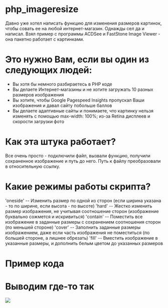 # php_imageresize
Давно уже хотел написать функцию для изменения размеров картинок, чтобы совать ее на любой интернет-магазин.
Однажды сел да и написал. Взял пример с программы ACDSee и FastStone Image Viewer - она пакетно работает с картинками.

# Это нужно Вам, если вы один из следующих людей:
- Вы хотя бы немного разбираетесь в PHP коде
- Вы делаете Интернет-магазины и не хотите загружать 10 разных размеров изображения
- Вы хотите, чтобы Google Pagespeed Insights пропускал Ваши изображения и давал сайту побольше баллов
- Вы делаете адаптивные сайты и понимаете, что картинку нельзя изменять с помощью max-width: 100%; из-за Retina дисплеев и скорости загрузки фото

# Как эта штука работает?
Все очень просто - подключили файл, вызвали функцию, получили сохраненное изображение и путь до него.
Путь к файлу преобразовали в относительную ссылку.

# Какие режимы работы скрипта?
'oneside' -- Изменить размер по одной из сторон (если ширина указана - то по ширине, если высота - по высоте)
'hard' -- Жестко изменить размер изображения, не учитывая соотношение сторон (изображение буквально сожмется и искривиться)
'contain' -- Поместить все изображение в заданные размеры с сохранением соотношения сторон (по меньшей стороне)
'cover' -- Заполнить заданные размеры изображением, даже если часть изображения не поместиться (по большей стороне, а лишнее обрезать)
'fill' -- Вместить изображение в указанные размеры, и дополнить белым цветом до указанных размеров 


# Пример кода
<?php
  require('resize_image.php'); // подключаем файл
  $dir = dirname(__FILE__); // запоминаем путь к папке, где лежит изображение
  $imgpath = $dir . '/1.jpg'; // указываем путь к изображению
  $path = resize_image($imgpath, 500, 150, 'contain'); // получаем изображение в папке "{$dir}/temp/img/xxx_xxx/image_{$hash}"
  $src = str_replace($dir . DIRECTORY_SEPARATOR, '', $path); // заменяем путь в файловой системе на относительную ссылку
?>

# Выводим где-то так
<img src="<?=$src;?>">
